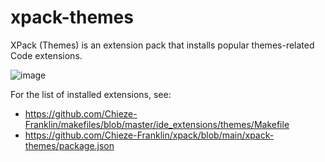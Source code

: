 # xpack-themes

XPack (Themes) is an extension pack that installs popular themes-related Code extensions.

![image](https://user-images.githubusercontent.com/6097630/211152716-ce172350-618f-4849-823d-b2396e7cf944.png)

For the list of installed extensions, see:
- https://github.com/Chieze-Franklin/makefiles/blob/master/ide_extensions/themes/Makefile
- https://github.com/Chieze-Franklin/xpack/blob/main/xpack-themes/package.json
